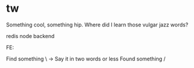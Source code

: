 # tw
Something cool, something hip.  Where did I learn those vulgar jazz words?

redis node 
backend

FE:

  Find something  \ 
                   -> Say it in two words or less
  Found something /

